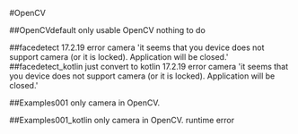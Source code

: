 #OpenCV

##OpenCVdefault
	only usable OpenCV
	nothing to do

##facedetect
	17.2.19 error camera
	'it seems that you device does not support camera (or it is locked).
	 Application will be closed.'
##facedetect_kotlin
	just convert to kotlin
	17.2.19 error camera
	'it seems that you device does not support camera (or it is locked).
	 Application will be closed.'

##Examples001
	only camera in OpenCV.

##Examples001_kotlin
	only camera in OpenCV.
	runtime error
